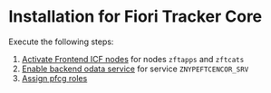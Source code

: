 # Installation for Fiori Tracker Core

Execute the following steps:
1. [Activate Frontend ICF nodes](/inst/step-2.md) for nodes `zftapps` and `zftcats`
2. [Enable backend odata service](/inst/step-3.md) for service `ZNYPEFTCENCOR_SRV`
3. [Assign pfcg roles](/inst/step-3.md)

